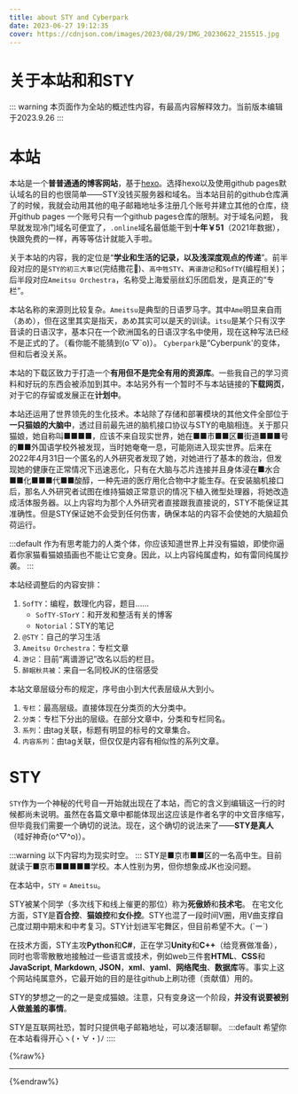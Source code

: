 ```yaml
---
title: about STY and Cyberpark
date: 2023-06-27 19:12:35
cover: https://cdnjson.com/images/2023/08/29/IMG_20230622_215515.jpg
---
```


# 关于本站和和STY
::: warning
本页面作为全站的概述性内容，有最高内容解释效力。当前版本编辑于2023.9.26
:::

# 本站
本站是一个**普普通通的博客网站**，基于[hexo](https://hexo.io)。选择hexo以及使用github pages默认域名的目的也很简单——STY没钱买服务器和域名。当本站目前的github仓库满了的时候，我就会动用其他的电子邮箱地址多注册几个账号并建立其他的仓库，绕开github pages 一个账号只有一个github pages仓库的限制。对于域名问题， 我早就发现冷门域名可便宜了，`.online`域名最低能干到**十年￥51**（2021年数据），快跟免费的一样，再等等估计就能入手啦。

关于本站的内容，我的定位是“**学业和生活的记录，以及浅深度观点的传递**”。前半段对应的是`STY的初三大事记`(完结撒花🎉)、`高中牲STY`、`离谱游记`和`SofTY`(编程相关)；后半段对应`Ameitsu Orchestra`，名称受上海爱丽丝幻乐团启发，是真正的“专栏”。

本站名称的来源则比较复杂。`Ameitsu`是典型的日语罗马字。其中`Ame`明显来自雨（あめ），但在这里其实是指天，あめ其实可以是天的训读。`itsu`是某个只有汉字音读的日语汉字，基本只在一个欧洲国名的日语汉字名中使用，现在这种写法已经不是正式的了。（看你能不能猜到(o´▽\`o)）。 `Cyberpark`是“Cyberpunk'的变体，但和后者没关系。

本站的下载区致力于打造一个**有用但不是完全有用的资源库**。一些我自己的学习资料和好玩的东西会被添加到其中。本站另外有一个暂时不与本站链接的**下载网页**，对于它的存留或发展正在**计划中**。

本站还运用了世界领先的生化技术。本站除了存储和部署模块的其他文件全部位于**一只猫娘的大脑中**，透过目前最先进的脑机接口协议与STY的电脑相连。关于那只猫娘，她自称叫■■■■，应该不来自现实世界，她在■■市■■区■街道■■■号的■■外国语学校外被发现，当时她奄奄一息，可能刚进入现实世界。后来在2022年4月31日一个匿名的人外研究者发现了她，对她进行了基本的救治，但发现她的健康在正常情况下迅速恶化，只有在大脑与芯片连接并且身体浸在■水合■■化■■■代■■酸醇，一种先进的医疗用化合物中才能生存。在安装脑机接口后，那名人外研究者试图在维持猫娘正常意识的情况下植入微型处理器，将她改造成活体服务器。以上内容均为那个人外研究者直接跟我直接说的，STY不能保证其准确性。但是STY保证她不会受到任何伤害，确保本站的内容不会使她的大脑超负荷运行。

:::default
作为有思考能力的人类个体，你应该知道世界上并没有猫娘，即使你逼着你家猫看猫娘插画也不能让它变身。因此，以上内容纯属虚构，如有雷同纯属抄袭。
:::

本站经调整后的内容安排：

1. `SofTY`：编程，数理化内容，题目……
    - `SofTY-STorY`：和开发和整活有关的博客
    - `Notorial`：STY的笔记
2. `@STY`：自己的学习生活
3. `Ameitsu Orchestra`：专栏文章
4. `游记`：目前“离谱游记”改名以后的栏目。
5. `醉眠秋共被`：来自一名同校JK的住宿感受

本站文章层级分布的规定，序号由小到大代表层级从大到小。
1. `专栏`：最高层级。直接体现在分类页的大分类中。
2. `分类`：专栏下分出的层级。在部分文章中，分类和专栏同名。
3. `系列`：由tag关联，标题有明显的标号的文章集合。
4. `内容系列`：由tag关联，但仅仅是内容有相似性的系列文章。

# STY
`STY`作为一个神秘的代号自一开始就出现在了本站，而它的含义到编辑这一行的时候都尚未说明。虽然在各篇文章中都能体现出这应该是作者名字的中文音序缩写，但毕竟我们需要一个确切的说法。现在，这个确切的说法来了——**STY是真人**（哇好神奇(o\^▽^o)）。

:::warning
以下内容均为现实时空。
:::
STY是■京市■■区的一名高中生。目前就读于■京市■■■■■学校。本人性别为男，但你想象成JK也没问题。

在本站中，`STY` = `Ameitsu`。

STY被某个同学（多次线下和线上催更的那位）称为**死傲娇**和**技术宅**。
在宅文化方面，STY是**百合控**、**猫娘控**和**女仆控**。STY也混了一段时间V圈，用V曲支撑自己度过期中期末和中考复习。STY计划进军宅舞区，但目前希望不大。(`ー´)

在技术方面，STY主攻**Python**和**C#**，正在学习**Unity**和**C++**（给竞赛做准备），同时也零零散散地接触过一些语言或技术，例如web三件套**HTML**、**CSS**和**JavaScript**, **Markdown**, **JSON**，**xml**、**yaml**、**网络爬虫**、**数据库**等。事实上这个网站纯属意外，它最开始的目的是往github上刷功德（贡献值）用的。

STY的梦想之一的之一是变成猫娘。注意，只有变身这一个阶段，**并没有说要被别人做羞羞的事情**。

STY是互联网社恐，暂时只提供电子邮箱地址，可以凑活聊聊。
:::default
希望你在本站看得开心ヽ(・∀・)ﾉ 
::::

{%raw%}
<hr>
{%endraw%}

